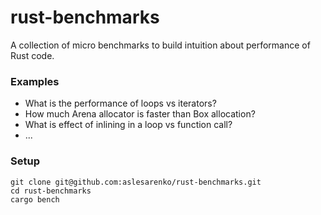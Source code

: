 # rust-benchmarks
A collection of micro benchmarks to build intuition about performance of Rust code.

### Examples
- What is the performance of loops vs iterators?
- How much Arena allocator is faster than Box allocation?
- What is effect of inlining in a loop vs function call?
- ...

### Setup

```
git clone git@github.com:aslesarenko/rust-benchmarks.git
cd rust-benchmarks
cargo bench
```

